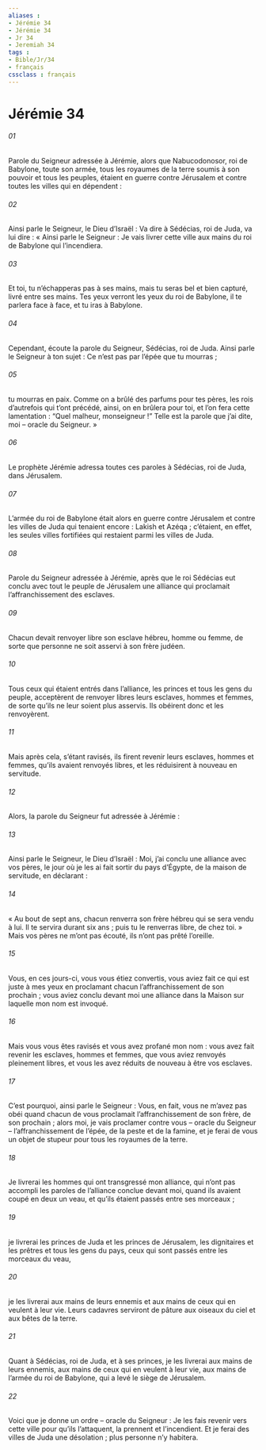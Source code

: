 ```yaml
---
aliases : 
- Jérémie 34
- Jérémie 34
- Jr 34
- Jeremiah 34
tags : 
- Bible/Jr/34
- français
cssclass : français
---
```


# Jérémie 34

###### 01
Parole du Seigneur adressée à Jérémie, alors que Nabucodonosor, roi de Babylone, toute son armée, tous les royaumes de la terre soumis à son pouvoir et tous les peuples, étaient en guerre contre Jérusalem et contre toutes les villes qui en dépendent :
###### 02
Ainsi parle le Seigneur, le Dieu d’Israël :
Va dire à Sédécias, roi de Juda, va lui dire :
« Ainsi parle le Seigneur :
Je vais livrer cette ville
aux mains du roi de Babylone qui l’incendiera.
###### 03
Et toi, tu n’échapperas pas à ses mains,
mais tu seras bel et bien capturé,
livré entre ses mains.
Tes yeux verront les yeux du roi de Babylone,
il te parlera face à face,
et tu iras à Babylone.
###### 04
Cependant, écoute la parole du Seigneur, Sédécias, roi de Juda.
Ainsi parle le Seigneur à ton sujet :
Ce n’est pas par l’épée que tu mourras ;
###### 05
tu mourras en paix.
Comme on a brûlé des parfums pour tes pères,
les rois d’autrefois qui t’ont précédé,
ainsi, on en brûlera pour toi,
et l’on fera cette lamentation :
“Quel malheur, monseigneur !”
Telle est la parole que j’ai dite, moi
– oracle du Seigneur. »
###### 06
Le prophète Jérémie adressa toutes ces paroles à Sédécias, roi de Juda, dans Jérusalem.
###### 07
L’armée du roi de Babylone était alors en guerre contre Jérusalem et contre les villes de Juda qui tenaient encore : Lakish et Azéqa ; c’étaient, en effet, les seules villes fortifiées qui restaient parmi les villes de Juda.
###### 08
Parole du Seigneur adressée à Jérémie, après que le roi Sédécias eut conclu avec tout le peuple de Jérusalem une alliance qui proclamait l’affranchissement des esclaves.
###### 09
Chacun devait renvoyer libre son esclave hébreu, homme ou femme, de sorte que personne ne soit asservi à son frère judéen.
###### 10
Tous ceux qui étaient entrés dans l’alliance, les princes et tous les gens du peuple, acceptèrent de renvoyer libres leurs esclaves, hommes et femmes, de sorte qu’ils ne leur soient plus asservis. Ils obéirent donc et les renvoyèrent.
###### 11
Mais après cela, s’étant ravisés, ils firent revenir leurs esclaves, hommes et femmes, qu’ils avaient renvoyés libres, et les réduisirent à nouveau en servitude.
###### 12
Alors, la parole du Seigneur fut adressée à Jérémie :
###### 13
Ainsi parle le Seigneur, le Dieu d’Israël : Moi, j’ai conclu une alliance avec vos pères, le jour où je les ai fait sortir du pays d’Égypte, de la maison de servitude, en déclarant :
###### 14
« Au bout de sept ans, chacun renverra son frère hébreu qui se sera vendu à lui. Il te servira durant six ans ; puis tu le renverras libre, de chez toi. » Mais vos pères ne m’ont pas écouté, ils n’ont pas prêté l’oreille.
###### 15
Vous, en ces jours-ci, vous vous étiez convertis, vous aviez fait ce qui est juste à mes yeux en proclamant chacun l’affranchissement de son prochain ; vous aviez conclu devant moi une alliance dans la Maison sur laquelle mon nom est invoqué.
###### 16
Mais vous vous êtes ravisés et vous avez profané mon nom : vous avez fait revenir les esclaves, hommes et femmes, que vous aviez renvoyés pleinement libres, et vous les avez réduits de nouveau à être vos esclaves.
###### 17
C’est pourquoi, ainsi parle le Seigneur : Vous, en fait, vous ne m’avez pas obéi quand chacun de vous proclamait l’affranchissement de son frère, de son prochain ; alors moi, je vais proclamer contre vous – oracle du Seigneur – l’affranchissement de l’épée, de la peste et de la famine, et je ferai de vous un objet de stupeur pour tous les royaumes de la terre.
###### 18
Je livrerai les hommes qui ont transgressé mon alliance, qui n’ont pas accompli les paroles de l’alliance conclue devant moi, quand ils avaient coupé en deux un veau, et qu’ils étaient passés entre ses morceaux ;
###### 19
je livrerai les princes de Juda et les princes de Jérusalem, les dignitaires et les prêtres et tous les gens du pays, ceux qui sont passés entre les morceaux du veau,
###### 20
je les livrerai aux mains de leurs ennemis et aux mains de ceux qui en veulent à leur vie. Leurs cadavres serviront de pâture aux oiseaux du ciel et aux bêtes de la terre.
###### 21
Quant à Sédécias, roi de Juda, et à ses princes, je les livrerai aux mains de leurs ennemis, aux mains de ceux qui en veulent à leur vie, aux mains de l’armée du roi de Babylone, qui a levé le siège de Jérusalem.
###### 22
Voici que je donne un ordre – oracle du Seigneur : Je les fais revenir vers cette ville pour qu’ils l’attaquent, la prennent et l’incendient. Et je ferai des villes de Juda une désolation ; plus personne n’y habitera.
